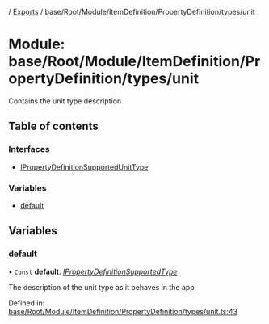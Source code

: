 [](../README.md) / [Exports](../modules.md) / base/Root/Module/ItemDefinition/PropertyDefinition/types/unit

# Module: base/Root/Module/ItemDefinition/PropertyDefinition/types/unit

Contains the unit type description

## Table of contents

### Interfaces

- [IPropertyDefinitionSupportedUnitType](../interfaces/base_root_module_itemdefinition_propertydefinition_types_unit.ipropertydefinitionsupportedunittype.md)

### Variables

- [default](base_root_module_itemdefinition_propertydefinition_types_unit.md#default)

## Variables

### default

• `Const` **default**: [*IPropertyDefinitionSupportedType*](../interfaces/base_root_module_itemdefinition_propertydefinition_types.ipropertydefinitionsupportedtype.md)

The description of the unit type as it behaves in the app

Defined in: [base/Root/Module/ItemDefinition/PropertyDefinition/types/unit.ts:43](https://github.com/onzag/itemize/blob/0569bdf2/base/Root/Module/ItemDefinition/PropertyDefinition/types/unit.ts#L43)
